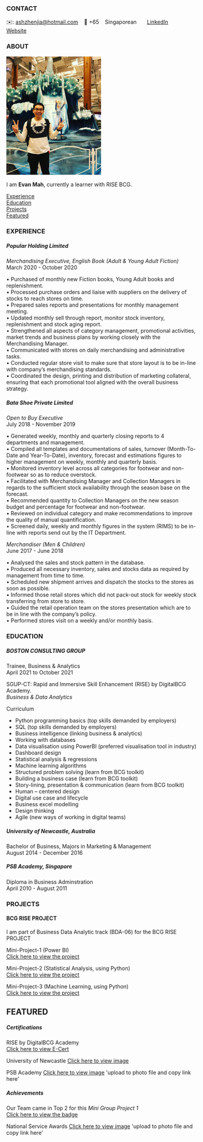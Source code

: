 <!-- CONTACT Section Starts -->
### CONTACT

<!-- Add your details -->
✉️: ashzhenjia@hotmail.com 
&nbsp;&nbsp; 📲 +65 
&nbsp;&nbsp; Singaporean
&nbsp;&nbsp;&nbsp;&nbsp;&nbsp; [LinkedIn](https://www.linkedin.com/in/evan-mah-264b9b127/) 
&nbsp;&nbsp;&nbsp;&nbsp;&nbsp; [Website](NONE)
<!-- CONTACT Section Ends -->

<!-- ABOUT Section Starts -->
### ABOUT
<!-- Add link to your picture -->

<img src="Picture/Selfie-1.JPG" width="250" >

<!-- Add your details -->

I am __Evan Mah__, currently a learner with RISE BCG.


<!-- Add link to the sections -->
[Experience](#experience) <br>
[Education](#education) <br>
[Projects](#projects) <br>
[Featured](#featured) <br> 

<!-- ABOUT Section Ends -->

<!-- EXPERIENCE Section Starts -->
### EXPERIENCE
<!-- Add your details -->
##### Popular Holding Limited
_Merchandising Executive, English Book (Adult & Young Adult Fiction)_ <br>
March 2020 - October 2020 <br>

•	Purchased of monthly new Fiction books, Young Adult books and replenishment. <br>
•	Processed purchase orders and liaise with suppliers on the delivery of stocks to reach stores on time. <br>
•	Prepared sales reports and presentations for monthly management meeting. <br>
•	Updated monthly sell through report, monitor stock inventory, replenishment and stock aging report. <br>
•	Strengthened all aspects of category management, promotional activities, market trends and business plans by working closely with the Merchandising Manager. <br>
•	Communicated with stores on daily merchandising and administrative tasks. <br>
•	Conducted regular store visit to make sure that store layout is to be in-line with company’s merchandising standards. <br>
•	Coordinated the design, printing and distribution of marketing collateral, ensuring that each promotional tool aligned with the overall business strategy. <br>


##### Bata Shoe Private Limited
_Open to Buy Executive_ <br>
July 2018 - November 2019 <br>

•	Generated weekly, monthly and quarterly closing reports to 4 departments and management. <br>
•	Compiled all templates and documentations of sales, turnover (Month-To-Date and Year-To-Date), inventory, forecast and estimations figures to higher management on weekly, monthly and quarterly basis. <br>
•	Monitored inventory level across all categories for footwear and non-footwear so as to reduce overstock. <br>
•	Facilitated with Merchandising Manager and Collection Managers in regards to the sufficient stock availability through the season base on the forecast. <br>
•	Recommended quantity to Collection Managers on the new season budget and percentage for footwear and non-footwear. <br>
•	Reviewed on individual category and make recommendations to improve the quality of manual quantification. <br>
•	Screened daily, weekly and monthly figures in the system (RIMS) to be in-line with reports send out by the IT Department. <br>

_Merchandiser (Men & Children)_ <br>
June 2017 - June 2018 <br>

•	Analysed the sales and stock pattern in the database. <br>
•	Produced all necessary inventory, sales and stocks data as required by management from time to time. <br>
•	Scheduled new shipment arrives and dispatch the stocks to the stores as soon as possible. <br>
•	Informed those retail stores which did not pack-out stock for weekly stock transferring from store to store. <br>
•	Guided the retail operation team on the stores presentation which are to be in line with the company’s policy. <br>
•	Performed stores visit on a weekly and/or monthly basis. <br>


<!-- EXPERIENCE Section Ends -->



<!-- EDUCATION Section Starts -->
### EDUCATION
<!-- Add your details -->
##### BOSTON CONSULTING GROUP
Trainee, Business & Analytics <br>
April 2021 to October 2021

SGUP-CT: Rapid and Immersive Skill Enhancement (RISE) by DigitalBCG Academy. <br>
_Business & Data Analytics_ <br>

Curriculum <br>
- Python programming basics (top skills demanded by employers)
- SQL (top skills demanded by employers)
- Business intelligence (linking business & analytics)
- Working with databases
- Data visualisation using PowerBI (preferred visualisation tool in industry)
- Dashboard design
- Statistical analysis & regressions
- Machine learning algorithms
- Structured problem solving (learn from BCG toolkit)
- Building a business case (learn from BCG toolkit)
- Story-lining, presentation & communication (learn from BCG toolkit)
- Human – centered design
- Digital use case and lifecycle
- Business excel modelling
- Design thinking
- Agile (new ways of working in digital teams)

##### University of Newcastle, Australia
Bachelor of Business, Majors in Marketing & Management <br>
August 2014 - December 2016

##### PSB Academy, Singapore
Diploma in Business Adminstration <br> 
April 2010 - August 2011

<!-- EDUCATION Section Ends -->




<!-- PROJECTS Section Starts -->
### PROJECTS
<!-- Add your details -->

#### BCG RISE PROJECT

I am part of Business Data Analytic track (BDA-06) for the BCG RISE PROJECT

Mini-Project-1 (Power BI) <br>
[Click here to view the project](https://github.com/YuriEvan/Mini-Project-1/blob/main/README.md)

Mini-Project-2 (Statistical Analysis, using Python) <br>
[Click here to view the project](https://github.com/YuriEvan/Mini-Project-2/blob/main/README.md)

Mini-Project-3 (Machine Learning, using Python) <br>
[Click here to view the project](https://github.com/YuriEvan/Mini-Project-3/blob/main/README.md)

<!-- PROJECTS Section Ends -->


<!-- FEATURED Section Starts -->
## FEATURED
<!-- Add your details -->
##### Certifications

RISE by DigitalBCG Academy <br>
[Click here to view E-Cert](https://www.credly.com/badges/106c11b3-d7ee-4208-985b-79bc29abe892/public_url)

University of Newcastle
[Click here to view image](https://www.dropbox.com/s/ssegzx2etmlggwm/Bachelor%20of%20Business_Zhen%20Jia%20Mah.pdf?dl=0)

PSB Academy
[Click here to view image](https://www.cre) 'upload to photo file and copy link here'


##### Achievements

Our Team came in Top 2 for this _Mini Group Project 1_ <br>
[Click here to view the badge](https://www.credly.com/badges/6785ca33-25fe-4782-ba36-1c4ee530864d/public_url)

National Service Awards
[Click here to view image](https://www.credly.co) 'upload to photo file and copy link here'

<!-- FEATURED Section Ends -->
